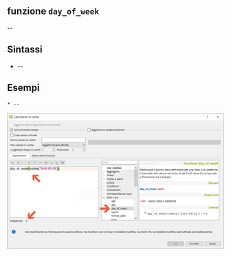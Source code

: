 ## funzione `day_of_week`

--

## Sintassi

* --

## Esempi
```
* --
```

<img src="/img/data_e_ora/day_of_week1.png">